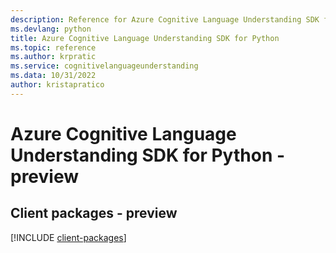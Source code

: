 ```yaml
---
description: Reference for Azure Cognitive Language Understanding SDK for Python
ms.devlang: python
title: Azure Cognitive Language Understanding SDK for Python
ms.topic: reference
ms.author: krpratic
ms.service: cognitivelanguageunderstanding
ms.data: 10/31/2022
author: kristapratico
---
```

# Azure Cognitive Language Understanding SDK for Python - preview

## Client packages - preview
[!INCLUDE [client-packages](cognitive-language-understanding-client-index.md)]